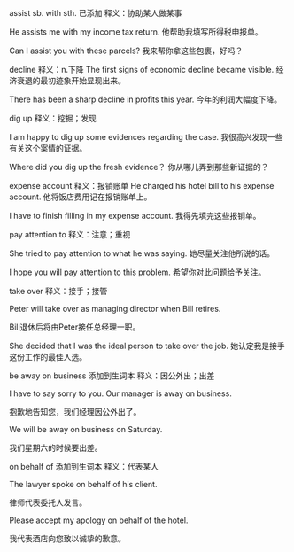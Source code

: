 assist sb. with sth. 已添加
释义：协助某人做某事

He assists me with my income tax return.
他帮助我填写所得税申报单。

Can I assist you with these parcels?
我来帮你拿这些包裹，好吗？

decline 释义：n.下降
The first signs of economic decline became visible.
经济衰退的最初迹象开始显现出来。

There has been a sharp decline in profits this year.
今年的利润大幅度下降。

dig up
释义：挖掘；发现

I am happy to dig up some evidences regarding the case.
我很高兴发现一些有关这个案情的证据。

Where did you dig up the fresh evidence？
你从哪儿弄到那些新证据的？

expense account
释义：报销账单
He charged his hotel bill to his expense account.
他将饭店费用记在报销账单上。

I have to finish filling in my expense account.
我得先填完这些报销单。

pay attention to
释义：注意；重视

She tried to pay attention to what he was saying.
她尽量关注他所说的话。

I hope you will pay attention to this problem.
希望你对此问题给予关注。

take over
释义：接手；接管

Peter will take over as managing director when Bill retires.

Bill退休后将由Peter接任总经理一职。

She decided that I was the ideal person to take over the job.
她认定我是接手这份工作的最佳人选。

be away on business 添加到生词本
释义：因公外出；出差

I have to say sorry to you. Our manager is away on business.

抱歉地告知您，我们经理因公外出了。

We will be away on business on Saturday.

我们星期六的时候要出差。

on behalf of 添加到生词本
释义：代表某人

The lawyer spoke on behalf of his client.

律师代表委托人发言。

Please accept my apology on behalf of the hotel.

我代表酒店向您致以诚挚的歉意。













